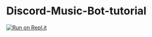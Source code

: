 # Discord-Music-Bot-tutorial
[![Run on Repl.it](https://repl.it/badge/github/mims1234/Discord-Music-Bot-tutorial)](https://repl.it/github/mims1234/Discord-Music-Bot-tutorial)